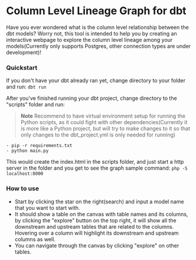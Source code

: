 # Column Level Lineage Graph for dbt

Have you ever wondered what is the column level relationship between the dbt models? Worry not, this tool is intended to help you by creating an interactive webpage to explore the column level lineage among your models(Currently only supports Postgres, other connection types are under development)!

### Quickstart

If you don't have your dbt already ran yet, change directory to your folder and run:
`dbt run`

After you've finished running your dbt project, change directory to the "scripts" folder and run:
> **Note** Recommend to have virtual environment setup for running the Python scripts, as it could fight with other dependencies(Currently it is more like a Python project, but will try to make changes to it so that only changes to the dbt_project.yml is only needed for running)

```
- pip -r requirements.txt
- python main.py
```

This would create the index.html in the scripts folder, and just start a http server in the folder and you get to see the graph
sample command: `php -S localhost:8000`

### How to use

- Start by clicking the star on the right(search) and input a model name that you want to start with.
- It should show a table on the canvas with table names and its columns, by clicking the "explore" button on the top right, it will show all the downstream and upstream tables that are related to the columns. Hovering over a column will highlight its downstream and upstream columns as well.
- You can navigate through the canvas by clicking "explore" on other tables.
